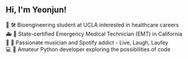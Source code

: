 ## Hi, I'm Yeonjun! 

🧬 🛠️ Bioengineering student at UCLA interested in healthcare careers <br/>
🚑 💊 State-certified Emergency Medical Technician (EMT) in California <br/>
🎹 🎻 Passionate musician and Spotify addict - Live, Laugh, Laufey <br/>
💻 🐍 Amateur Python developer exploring the possibilities of code <br/>

<!--
**wise615/wise615** is a ✨ _special_ ✨ repository because its `README.md` (this file) appears on your GitHub profile.

Here are some ideas to get you started:

- 🔭 I’m currently working on ...
- 🌱 I’m currently learning ...
- 👯 I’m looking to collaborate on ...
- 🤔 I’m looking for help with ...
- 💬 Ask me about ...
- 📫 How to reach me: ...
- 😄 Pronouns: ...
- ⚡ Fun fact: ...
-->
